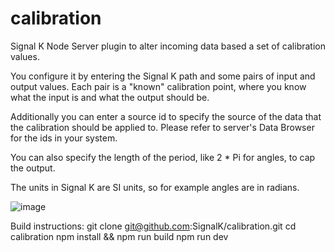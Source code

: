 # calibration
Signal K Node Server plugin to alter incoming data based a set of calibration values.


You configure it by entering the Signal K path and some pairs of input and output values. Each pair is a "known" calibration point, where you know what the input is and what the output should be.

Additionally you can enter a source id to specify the source of the data that the calibration should be applied to. Please refer to server's Data Browser for the ids in your system.

You can also specify the length of the period, like 2 * Pi for angles, to cap the output.

The units in Signal K are SI units, so for example angles are in radians.

![image](https://user-images.githubusercontent.com/1049678/100268587-ef688300-2f5d-11eb-9b5e-4358af94d110.png)

Build instructions:
git clone git@github.com:SignalK/calibration.git
cd calibration
npm install && npm run build
npm run dev

